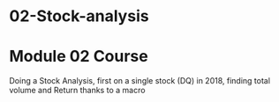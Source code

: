# 02-Stock-analysis

# Module 02 Course
Doing a Stock Analysis, first on a single stock (DQ) in 2018, finding total volume and Return thanks to a macro
